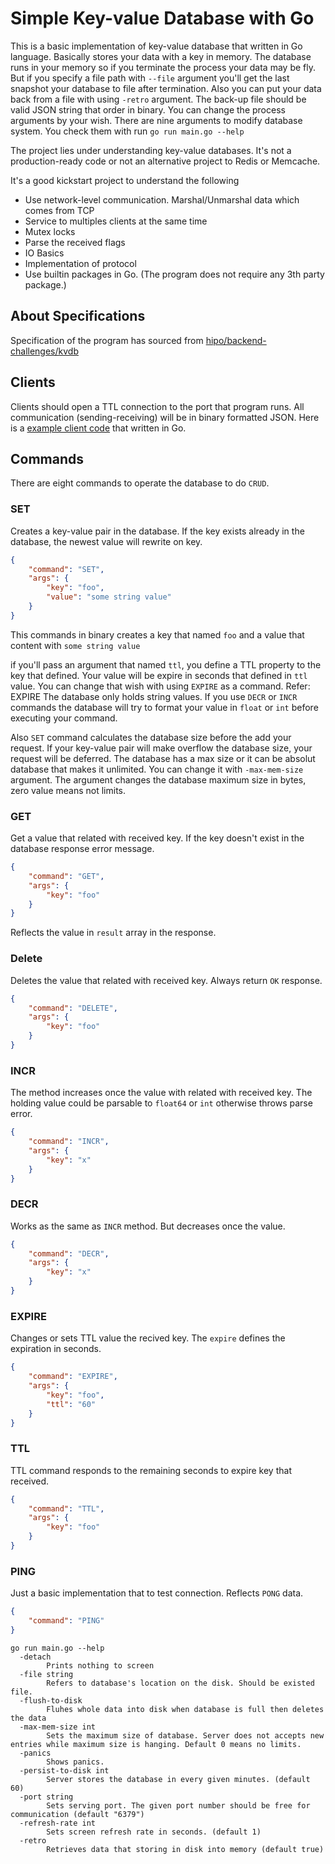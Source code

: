 # Simple Key-value Database with Go
This is a basic implementation of key-value database that written in Go language. Basically stores your data with a key in memory.
The database runs in your memory so if you terminate the process your data may be fly. But if you specify a file path with `--file` argument you'll get the last snapshot your database to file after termination. Also you can put your data back from a file with using `-retro` argument. The back-up file should be valid JSON string that order in binary. You can change the process arguments by your wish. There are nine arguments to modify database system. You check them with run `go run main.go --help`

The project lies under understanding key-value databases. It's not a production-ready code or not an alternative project to Redis or Memcache. 

It's a good kickstart project to understand the following
* Use network-level communication. Marshal/Unmarshal data which comes from TCP
* Service to multiples clients at the same time
* Mutex locks
* Parse the received flags
* IO Basics
* Implementation of protocol
* Use builtin packages in Go. (The program does not require any 3th party package.)


## About Specifications
Specification of the program has sourced from [hipo/backend-challenges/kvdb](https://github.com/Hipo/backend-challenges/tree/master/kvdb)

## Clients
Clients should open a TTL connection to the port that program runs. All communication (sending-receiving) will be in binary formatted JSON. Here is a [example client code](https://gist.github.com/alperen/84f921994f0b61f914b281f6638c7aec) that written in Go.

## Commands
There are eight commands to operate the database to do `CRUD`.

### SET
Creates a key-value pair in the database. If the key exists already in the database, the newest value will rewrite on key.

```json
{
    "command": "SET",
    "args": {
        "key": "foo",
        "value": "some string value"
    }
}
```
This commands in binary creates a key that named `foo` and a value that content with `some string value`

if you'll pass an argument that named `ttl`, you define a TTL property to the key that defined. Your value will be expire in seconds that defined in `ttl` value. You can change that wish with using `EXPIRE` as a command. Refer: EXPIRE
The database only holds string values. If you use `DECR` or `INCR` commands the database will try to format your value in `float` or `int` before executing your command. 

Also `SET` command calculates the database size before the add your request. If your key-value pair will make overflow the database size, your request will be deferred. The database has a max size or it can be absolut database that makes it unlimited. You can change it with `-max-mem-size` argument. The argument changes the database maximum size in bytes, zero value means not limits.

### GET
Get a value that related with received key. If the key doesn't exist in the database response error message.

```json
{
    "command": "GET",
    "args": {
        "key": "foo"
    }
}
```
Reflects the value in `result` array in the response.

### Delete
Deletes the value that related with received key. Always return `OK` response.

```json
{
    "command": "DELETE",
    "args": {
        "key": "foo"
    }
}
```

### INCR
The method increases once the value with related with received key. The holding value could be parsable to `float64` or `int` otherwise throws parse error.

```json
{
    "command": "INCR",
    "args": {
        "key": "x"
    }
}
```

### DECR
Works as the same as `INCR` method. But decreases once the value.

```json
{
    "command": "DECR",
    "args": {
        "key": "x"
    }
}
```

### EXPIRE
Changes or sets TTL value the recived key. The `expire` defines the expiration in seconds.
```json
{
    "command": "EXPIRE",
    "args": {
        "key": "foo",
        "ttl": "60"
    }
}
```
### TTL
TTL command responds to the remaining seconds to expire key that received.

```json
{
    "command": "TTL",
    "args": {
        "key": "foo"
    }
}
```

### PING
Just a basic implementation that to test connection. Reflects `PONG` data.

```json
{
    "command": "PING"
}
```

```
go run main.go --help
  -detach
        Prints nothing to screen
  -file string
        Refers to database's location on the disk. Should be existed file.
  -flush-to-disk
        Fluhes whole data into disk when database is full then deletes the data
  -max-mem-size int
        Sets the maximum size of database. Server does not accepts new entries while maximum size is hanging. Default 0 means no limits.
  -panics
        Shows panics.
  -persist-to-disk int
        Server stores the database in every given minutes. (default 60)
  -port string
        Sets serving port. The given port number should be free for communication (default "6379")
  -refresh-rate int
        Sets screen refresh rate in seconds. (default 1)
  -retro
        Retrieves data that storing in disk into memory (default true)
```